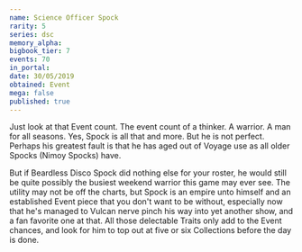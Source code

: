```yaml
---
name: Science Officer Spock
rarity: 5
series: dsc
memory_alpha:
bigbook_tier: 7
events: 70
in_portal:
date: 30/05/2019
obtained: Event
mega: false
published: true
---
```


Just look at that Event count. The event count of a thinker. A warrior. A man for all seasons. Yes, Spock is all that and more. But he is not perfect. Perhaps his greatest fault is that he has aged out of Voyage use as all older Spocks (Nimoy Spocks) have.

But if Beardless Disco Spock did nothing else for your roster, he would still be quite possibly the busiest weekend warrior this game may ever see. The utility may not be off the charts, but Spock is an empire unto himself and an established Event piece that you don't want to be without, especially now that he's managed to Vulcan nerve pinch his way into yet another show, and a fan favorite one at that. All those delectable Traits only add to the Event chances, and look for him to top out at five or six Collections before the day is done.
